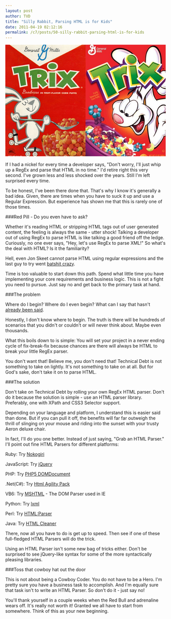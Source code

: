 ```yaml
---
layout: post
author: TVD
title: "Silly Rabbit, Parsing HTML is for Kids"
date: 2011-04-19 02:12:16
permalink: /c7/posts/50-silly-rabbit-parsing-html-is-for-kids
---
```


![trix](/c7/static/trix.jpg)

If I had a nickel for every time a developer says, "Don't worry, I'll just whip up a RegEx and parse that HTML in no time." I'd retire right this very second. I've grown less and less shocked over the years. Still I'm left surprised every time.

To be honest, I've been there done that. That's why I know it's generally a bad idea. Given, there are times when you have to suck it up and use a Regular Expression. But experience has shown me that this is rarely one of those times.

###Red Pill - Do you even have to ask?

Whether it's reading HTML or stripping HTML tags out of user generated content, the feeling is always the same - utter shock!
Talking a developer out of using RegEx to parse HTML is like talking a good friend off the ledge. Curiously, no one ever says, "Hey, let's use RegEx to parse XML!" So what's the deal with HTML? Is it the familiarity?

Hell, even Jon Skeet cannot parse HTML using regular expressions and the last guy to try went [batshit crazy][1].

Time is too valuable to start down this path. Spend what little time you have implementing your core requirements and business logic. This is not a fight you need to pursue. Just say no and get back to the primary task at hand.

###The problem

Where do I begin? Where do I even begin? What can I say that hasn't [already been said][2].

Honestly, I don't know where to begin. The truth is there will be hundreds of scenarios that you didn't or couldn't or will never think about. Maybe even thousands.

What this boils down to is simple: You will set your project in a never ending cycle of fix-break-fix because chances are there will always be HTML to break your little RegEx parser.

You don't want that! Believe me, you don't need that! Technical Debt is not something to take on lightly. It's not something to take on at all. But for God's sake, don't take it on to parse HTML.

###The solution

Don't take on Technical Debt by rolling your own RegEx HTML parser. Don't do it because the solution is simple - use an HTML parser library. Preferably, one with XPath and CSS3 Selector support.

Depending on your language and platform, I understand this is easier said than done. But if you can pull it off, the benefits will far far outweigh the thrill of slinging on your mouse and riding into the sunset with your trusty Aeron deluxe chair.

In fact, I'll do you one better. Instead of just saying, "Grab an HTML Parser." I'll point out fine HTML Parsers for different platforms:

Ruby: Try [Nokogiri][3]
 
JavaScript: Try [jQuery][4]
 
PHP: Try [PHP5 DOMDocument][5]
 
.Net(C#): Try [Html Agility Pack][6]
 
VB6: Try [MSHTML][7] - The DOM Parser used in IE
 
Python: Try [lxml][8]
 
Perl: Try [HTML:Parser][9]
 
Java: Try [HTML Cleaner][10]
 

There, now all you have to do is get up to speed. Then see if one of these full-fledged HTML Parsers will do the trick.

Using an HTML Parser isn't some new bag of tricks either. Don't be surprised to see jQuery-like syntax for some of the more syntactically pleasing libraries.

###Toss that cowboy hat out the door

This is not about being a Cowboy Coder. You do not have to be a Hero. I'm pretty sure you have a business task to accomplish. And I'm equally sure that task isn't to write an HTML Parser. So don't do it - just say no!

You'll thank yourself in a couple weeks when the Red Bull and adrenaline wears off. It's really not worth it! Granted we all have to start from somewhere. Think of this as your new beginning.


  [1]: http://www.codinghorror.com/blog/2009/11/parsing-html-the-cthulhu-way.html
  [2]: http://stackoverflow.com/questions/1732348/regex-match-open-tags-except-xhtml-self-contained-tags#answer-1732454
  [3]: http://nokogiri.org/
  [4]: http://jquery.com/
  [5]: http://docs.php.net/manual/en/domdocument.loadhtml.php
  [6]: http://htmlagilitypack.codeplex.com/
  [7]: http://www.codeguru.com/vb/vb_internet/html/article.php/c4815
  [8]: http://lxml.de/xpathxslt.html
  [9]: http://search.cpan.org/~gaas/HTML-Parser-3.68/Parser.pm
  [10]: http://htmlcleaner.sourceforge.net/

